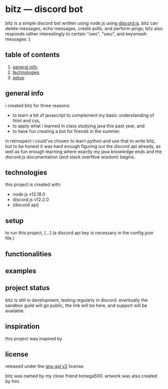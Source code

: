 # bitz — discord bot
bitz is a simple discord bot written using node.js using [discord.js](https://discord.js.org/). bitz can delete messages, echo messages, create polls, and perform pings; bitz also responds rather interestingly to certain "owo", "uwu", and keysmash messages :)

## table of contents
1. [general info](#general-info)
2. [technologies](#technologies)
3. [setup](#setup)

## general info
i created bitz for three reasons: 
* to learn a bit of javascript to complement my basic understanding of html and css, 
* to apply what i learned in class studying java this past year, and 
* to have fun creating a bot for friends in the summer. 

in retrospect i could've chosen to learn python and use that to write bitz, but to be honest it was hard enough figuring out the discord api already, as well as fun enough learning where exactly my java knowledge ends and the discord.js documentation (and stack overflow wisdom) begins.

## technologies
this project is created with: 
* node.js v12.18.0
* discord.js v12.2.0
* (discord api)

## setup
to run this project, [...]
(a discord api key is necessary in the config.json file.)

## functionalities

## examples

## project status
bitz is still in development, testing regularly in discord. eventually the sandbox guild will go public, the link will be here, and support will be available. 

## inspiration
this project was inspired by 

## license
released under the [gnu gpl v2](https://www.gnu.org/licenses/old-licenses/gpl-2.0.en.html) license.

bitz was named by my close friend tomega500. artwork was also created by him. 
